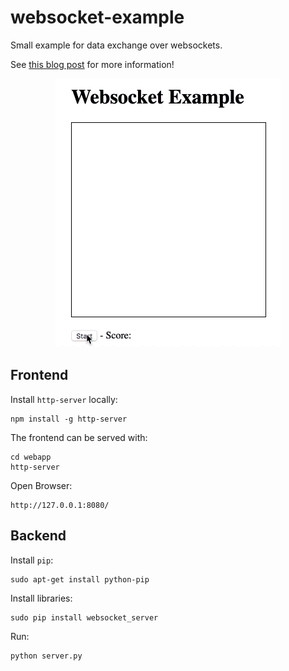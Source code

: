 # websocket-example
Small example for data exchange over websockets.

See [this blog post](https://www.kleemans.ch/post/playing-around-with-websockets/) for more information!

<p align="center">
    <img src="https://github.com/akleemans/websocket-example/blob/master/websocket.gif" alt="websocket-example">
</p>

## Frontend

Install `http-server` locally:

    npm install -g http-server
    
The frontend can be served with:

    cd webapp
    http-server
    
Open Browser:

    http://127.0.0.1:8080/

## Backend

Install `pip`:

    sudo apt-get install python-pip 

Install libraries:

    sudo pip install websocket_server

Run:

    python server.py
